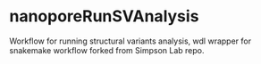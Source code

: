 # nanoporeRunSVAnalysis
Workflow for running structural variants analysis, wdl wrapper for snakemake workflow forked from Simpson Lab repo.  
